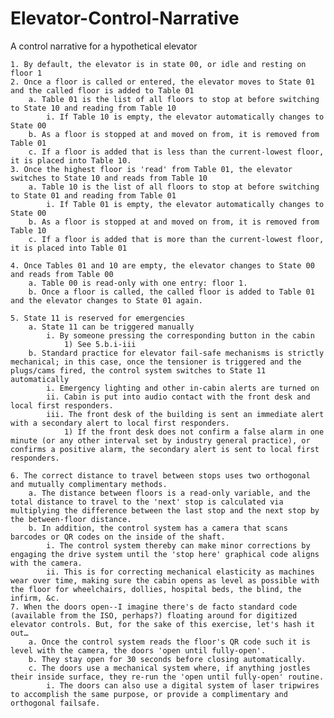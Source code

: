 # Elevator-Control-Narrative
A control narrative for a hypothetical elevator

	1. By default, the elevator is in state 00, or idle and resting on floor 1
	2. Once a floor is called or entered, the elevator moves to State 01 and the called floor is added to Table 01
		a. Table 01 is the list of all floors to stop at before switching to State 10 and reading from Table 10
			i. If Table 10 is empty, the elevator automatically changes to State 00
		b. As a floor is stopped at and moved on from, it is removed from Table 01
		c. If a floor is added that is less than the current-lowest floor, it is placed into Table 10.
	3. Once the highest floor is 'read' from Table 01, the elevator switches to State 10 and reads from Table 10
		a. Table 10 is the list of all floors to stop at before switching to State 01 and reading from Table 01
			i. If Table 01 is empty, the elevator automatically changes to State 00
		b. As a floor is stopped at and moved on from, it is removed from Table 10
		c. If a floor is added that is more than the current-lowest floor, it is placed into Table 01
		
	4. Once Tables 01 and 10 are empty, the elevator changes to State 00 and reads from Table 00
		a. Table 00 is read-only with one entry: floor 1.
		b. Once a floor is called, the called floor is added to Table 01 and the elevator changes to State 01 again.
	
	5. State 11 is reserved for emergencies
		a. State 11 can be triggered manually 
			i. By someone pressing the corresponding button in the cabin
				1) See 5.b.i-iii
		b. Standard practice for elevator fail-safe mechanisms is strictly mechanical; in this case, once the tensioner is triggered and the plugs/cams fired, the control system switches to State 11 automatically
			i. Emergency lighting and other in-cabin alerts are turned on
			ii. Cabin is put into audio contact with the front desk and local first responders.
			iii. The front desk of the building is sent an immediate alert with a secondary alert to local first responders.
				1) If the front desk does not confirm a false alarm in one minute (or any other interval set by industry general practice), or confirms a positive alarm, the secondary alert is sent to local first responders.
				
	6. The correct distance to travel between stops uses two orthogonal and mutually complimentary methods.
		a. The distance between floors is a read-only variable, and the total distance to travel to the 'next' stop is calculated via multiplying the difference between the last stop and the next stop by the between-floor distance.
		b. In addition, the control system has a camera that scans barcodes or QR codes on the inside of the shaft.
			i. The control system thereby can make minor corrections by engaging the drive system until the 'stop here' graphical code aligns with the camera.
			ii. This is for correcting mechanical elasticity as machines wear over time, making sure the cabin opens as level as possible with the floor for wheelchairs, dollies, hospital beds, the blind, the infirm, &c.
	7. When the doors open--I imagine there's de facto standard code (available from the ISO, perhaps?) floating around for digitized elevator controls. But, for the sake of this exercise, let's hash it out…
		a. Once the control system reads the floor's QR code such it is level with the camera, the doors 'open until fully-open'.
		b. They stay open for 30 seconds before closing automatically.
		c. The doors use a mechanical system where, if anything jostles their inside surface, they re-run the 'open until fully-open' routine.
			i. The doors can also use a digital system of laser tripwires to accomplish the same purpose, or provide a complimentary and orthogonal failsafe.
